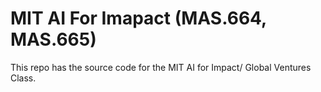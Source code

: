 # MIT AI For Imapact (MAS.664, MAS.665)

This repo has the source code for the MIT AI for Impact/ Global Ventures Class.
